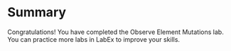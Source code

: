 # Summary

Congratulations! You have completed the Observe Element Mutations lab. You can practice more labs in LabEx to improve your skills.

